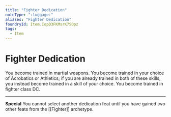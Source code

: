 ```yaml
---
title: "Fighter Dedication"
noteType: ":luggage:"
aliases: "Fighter Dedication"
foundryId: Item.IopD3FKMsrK7SOpz
tags:
  - Item
---
```


# Fighter Dedication

You become trained in martial weapons. You become trained in your choice of Acrobatics or Athletics; if you are already trained in both of these skills, you instead become trained in a skill of your choice. You become trained in fighter class DC.

* * *

**Special** You cannot select another dedication feat until you have gained two other feats from the [[Fighter]] archetype.

